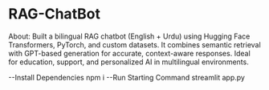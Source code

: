 ﻿# RAG-ChatBot
 About:
  Built a bilingual RAG chatbot (English + Urdu) using Hugging Face Transformers, PyTorch, and custom datasets. It combines semantic retrieval with GPT-based generation for accurate, context-aware responses. Ideal for education, support, and personalized AI in multilingual environments.
  
--Install Dependencies 
npm i
--Run Starting Command
streamlit app.py
